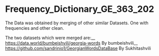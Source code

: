 # Frequency_Dictionary_GE_363_202
The Data was obtained by merging of other similar Datasets. One with frequencies and other clean.

The two datasets which were merged are:__
https://data.world/bumbeishvili/georgia-words By bumbeishvili__
https://github.com/sandrinio1/GeorgianWordsDataBase By Sukhitashvili
